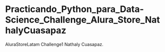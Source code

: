 # Practicando_Python_para_Data-Science_Challenge_Alura_Store_NathalyCuasapaz
AluraStoreLatam Challenge1 Nathaly Cuasapaz.
